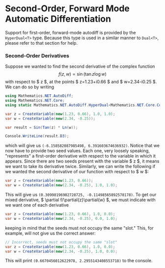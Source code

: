# Second-Order, Forward Mode Automatic Differentiation

Support for first-order, forward-mode autodiff is provided by the `HyperDual<T>` type. Because this type is used in a similar manner to `Dual<T>`, please refer to that section for help.

### Second-Order Derivatives

Suppose we wanted to find the second derivative of the complex function
$$
    f(z,w) = \sin(\tan{z}\log{w})
$$
with respect to $ z $, at the points $ z=1.23+i0.66 $ and $ w=2.34-i0.25 $. We can do so by writing
```csharp
using Mathematics.NET.AutoDiff;
using Mathematics.NET.Core;
using static Mathematics.NET.AutoDiff.HyperDual<Mathematics.NET.Core.Complex>;

var z = CreateVariable(new(1.23, 0.66), 1.0, 1.0);
var w = CreateVariable(new(2.34, -0.25));

var result = Sin(Tan(z) * Ln(w));

Console.WriteLine(result.D3);
```
which will give us `(-6.158582087985498, 6.391603674636932)`. Notice that we now have to provide two seed values. Each one, very loosely speaking, "represents" a first-order derivative with respect to the variable in which it appears. Since there are two seeds present with the variable $ z $, it means we want to take its derivative twice. Similarly, we can write the following if we wanted the second derivative of our function with respect to $ w $:
```csharp
var z = CreateVariable(new(1.23, 0.66));
var w = CreateVariable(new(2.34, -0.25), 1.0, 1.0);
```
This will give us `(0.30998196902728725, -0.11498565892578178)`. To get our mixed derivative, $ \partial f/\partial{z}\partial{w} $, we must indicate with we want one of each derivative
```csharp
var z = CreateVariable(new(1.23, 0.66), 1.0, 0.0);
var w = CreateVariable(new(2.34, -0.25), 0.0, 1.0);
```
keeping in mind that the seeds must not occupy the same "slot." This, for example, will not give us the correct answer:
```csharp
// Incorrect, seeds must not occupy the same "slot"
var z = CreateVariable(new(1.23, 0.66), 1.0, 0.0);
var w = CreateVariable(new(2.34, -0.25), 1.0, 0.0);
```
This will print `(0.6670456012622978, 2.2955143408553718)` to the console.
